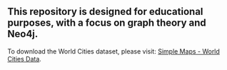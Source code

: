 <h2>This repository is designed for educational purposes, with a focus on graph theory and Neo4j.</h2>

To download the World Cities dataset, please visit: [Simple Maps - World Cities Data](https://simplemaps.com/data/world-cities).
